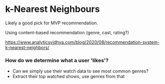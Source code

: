 # k-Nearest Neighbours

Likely a good pick for MVP recommendation.

Using content-based recommendation (genre, cast, rating?)

https://www.analyticsvidhya.com/blog/2020/08/recommendation-system-k-nearest-neighbors/


### How do we determine what a user 'likes'?

* Can we simply use their watch data to see most common genres?
* Extract their top watched shows, use genres from that

